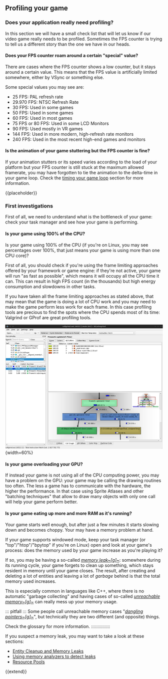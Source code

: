 Profiling your game
-------------------

### Does your application really need profiling?

In this section we will have a small check list that will let us know if our video game really needs to be profiled. Sometimes the FPS counter is trying to tell us a different story than the one we have in our heads.

#### Does your FPS counter roam around a certain "special" value?

There are cases where the FPS counter shows a low counter, but it stays around a certain value. This means that the FPS value is artificially limited somewhere, either by VSync or something else.

Some special values you may see are:

- 25 FPS: PAL refresh rate
- 29.970 FPS: NTSC Refresh Rate
- 30 FPS: Used in some games
- 50 FPS: Used in some games
- 60 FPS: Used in most games
- 75 FPS or 80 FPS: Used in some LCD Monitors
- 90 FPS: Used mostly in VR games
- 144 FPS: Used in more modern, high-refresh rate monitors
- 240 FPS: Used in the most recent high-end games and monitors

#### Is the animation of your game stuttering but the FPS counter is fine?

If your animation stutters or its speed varies according to the load of your platform but your FPS counter is still stuck at the maximum allowed framerate, you may have forgotten to tie the animation to the delta-time in your game loop. Check the [timing your game loop](#timingloops) section for more information.

{{placeholder}}

<!-- TODO: Continue with more profiling suggestions -->

### First investigations

First of all, we need to understand what is the bottleneck of your game: check your task manager and see how your game is performing.

#### Is your game using 100% of the CPU?

Is your game using 100% of the CPU (if you're on Linux, you may see percentages over 100%, that just means your game is using more than one CPU core)?

First of all, you should check if you're using the frame limiting approaches offered by your framework or game engine: if they're not active, your game will run "as fast as possible", which means it will occupy all the CPU time it can. This can result in high FPS count (in the thousands) but high energy consumption and slowdowns in other tasks.

If you have taken all the frame limiting approaches as stated above, that may mean that the game is doing a lot of CPU work and you may need to make the game perform less work for each frame. In this case profiling tools are precious to find the spots where the CPU spends most of its time: Valgrind or GProf are great profiling tools.

![Using Valgrind's Callgrind tool and Kcachegrind we can see what is bogging down our game](./images/profiling_optimization/callgrind.png){width=60%}

#### Is your game overloading your GPU?

If instead your game is not using all of the CPU computing power, you may have a problem on the GPU: your game may be calling the drawing routines too often. The less a game has to communicate with the hardware, the higher the performance. In that case using Sprite Atlases and other "batching techniques" that allow to draw many objects with only one call will help your game perform better.

#### Is your game eating up more and more RAM as it's running?

Your game starts well enough, but after just a few minutes it starts slowing down and becomes choppy. Your may have a memory problem at hand.

If your game supports windowed mode, keep your task manager (or "top"/"htop"/"bpytop" if you're on Linux) open and look at your game's process: does the memory used by your game increase as you're playing it?

If so, you may be having a so-called *[memory leak~\[g\]~](#gl_memoryleak)*: somewhere during its running cycle, your game forgets to clean up something, which stays resident in memory until your game closes. The result, after creating and deleting a lot of entities and leaving a lot of *garbage* behind is that the total memory used increases.

This is especially common in languages like C++, where there is no automatic "garbage collecting" and having cases of so-called *[unreachable memory~\[g\]~](#gl_unreachablememory)* can really mess up your memory usage.

::: pitfall :::
Some people call unreachable memory cases "*[dangling pointers~\[g\]~](#gl_dp)*", but technically they are two different (and opposite) things.

Check the glossary for more information.
:::::::::::::::

If you suspect a memory leak, you may want to take a look at these sections:

- [Entity Cleanup and Memory Leaks](#cleanup_leaks)
- [Using memory analyzers to detect leaks](#mem_analyzers)
- [Resource Pools](#res_pools)

{{extend}}

<!-- TODO: Continue with more investigation suggestions -->
